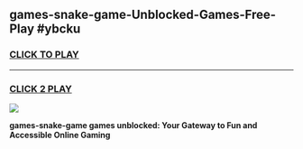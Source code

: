 
## games-snake-game-Unblocked-Games-Free-Play #ybcku
<h3>
<a href="https://us.freeplayer.one?title=games-snake-game&ref=9M">CLICK TO PLAY</a></h3>
<hr>

<h3>
<a href="https://us.freeplayer.one?title=games-snake-game&ref=9M">CLICK 2 PLAY</a>
  
</h3>

<a href="https://us.freeplayer.one?title=games-snake-game&ref=9M"><img src="https://clearcache.store/games.png"></a>


**games-snake-game games unblocked: Your Gateway to Fun and Accessible Online Gaming**
